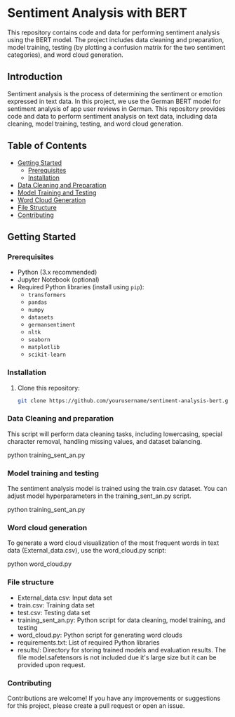# Sentiment Analysis with BERT

This repository contains code and data for performing sentiment analysis using the BERT model. The project includes data cleaning and preparation, model training, testing (by plotting a confusion matrix for the two sentiment categories), and word cloud generation.

## Introduction

Sentiment analysis is the process of determining the sentiment or emotion expressed in text data. In this project, we use the German BERT model for sentiment analysis of app user reviews in German. This repository provides code and data to perform sentiment analysis on text data, including data cleaning, model training, testing, and word cloud generation.

## Table of Contents

- [Getting Started](#getting-started)
  - [Prerequisites](#prerequisites)
  - [Installation](#installation)
- [Data Cleaning and Preparation](#data-cleaning-and-preparation)
- [Model Training and Testing](#model-training-and-testing)
- [Word Cloud Generation](#word-cloud-generation)
- [File Structure](#file-structure)
- [Contributing](#contributing)

## Getting Started

### Prerequisites

- Python (3.x recommended)
- Jupyter Notebook (optional)
- Required Python libraries (install using `pip`):
  - `transformers`
  - `pandas`
  - `numpy`
  - `datasets`
  - `germansentiment`
  - `nltk`
  - `seaborn`
  - `matplotlib`
  - `scikit-learn`

### Installation

1. Clone this repository:

   ```bash
   git clone https://github.com/yourusername/sentiment-analysis-bert.git

### Data Cleaning and preparation
This script will perform data cleaning tasks, including lowercasing, special character removal, handling missing values, and dataset balancing.

python training_sent_an.py

### Model training and testing
The sentiment analysis model is trained using the train.csv dataset. You can adjust model hyperparameters in the training_sent_an.py script. 

python training_sent_an.py

### Word cloud generation
To generate a word cloud visualization of the most frequent words in text data (External_data.csv), use the word_cloud.py script:

python word_cloud.py

### File structure

- External_data.csv: Input data set
- train.csv: Training data set
- test.csv: Testing data set
- training_sent_an.py: Python script for data cleaning, model training, and testing
- word_cloud.py: Python script for generating word clouds
- requirements.txt: List of required Python libraries
- results/: Directory for storing trained models and evaluation results. The file model.safetensors is not included due it's large size but it can be provided upon request. 

### Contributing
Contributions are welcome! If you have any improvements or suggestions for this project, please create a pull request or open an issue.

